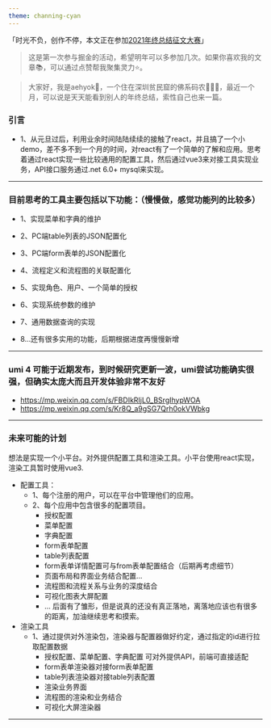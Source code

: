 ```yaml
---
theme: channing-cyan
---
```


「时光不负，创作不停，本文正在参加[2021年终总结征文大赛](https://juejin.cn/post/7034786723137585188/ "https://juejin.cn/post/7034786723137585188/")」

>这是第一次参与掘金的活动，希望明年可以多参加几次。如果你喜欢我的文章📚，可以通过点赞帮我聚集灵力⭐️。

> 大家好，我是aehyok🎋，一个住在深圳贫民窟的佛系码农🧚🏻‍♀️，最近一个月，可以说是天天能看到别人的年终总结，索性自己也来一篇。

### 引言
 - 1、从元旦过后，利用业余时间陆陆续续的接触了react，并且搞了一个小demo，差不多不到一个月的时间，对react有了一个简单的了解和应用。思考着通过react实现一些比较通用的配置工具，然后通过vue3来对接工具实现业务，API接口服务通过.net 6.0+ mysql来实现。
  -------------------
### 目前思考的工具主要包括以下功能：（慢慢做，感觉功能列的比较多）

  - 1、实现菜单和字典的维护

  - 2、PC端table列表的JSON配置化

  - 3、PC端form表单的JSON配置化

  - 4、流程定义和流程图的关联配置化

  - 5、实现角色、用户、一个简单的授权

  - 6、实现系统参数的维护

  - 7、通用数据查询的实现

  - 8...还有很多实用的功能，后期根据进度再慢慢新增

-------------------
### umi 4 可能于近期发布，到时候研究更新一波，umi尝试功能确实很强，但确实太庞大而且开发体验非常不友好

  - https://mp.weixin.qq.com/s/FBDIkRIjL0_BSrgIhypWOA
  - https://mp.weixin.qq.com/s/Kr8Q_a9gSG7Qrh0okVWbkg

-------------------
### 未来可能的计划

  想法是实现一个小平台。对外提供配置工具和渲染工具。小平台使用react实现，渲染工具暂时使用vue3.
  - 配置工具：
    - 1、每个注册的用户，可以在平台中管理他们的应用。
    - 2、每个应用中包含很多的配置项目。
      - 授权配置
      - 菜单配置
      - 字典配置
      - form表单配置
      - table列表配置
      - form表单详情配置可与from表单配置结合（后期再考虑细节）
      - 页面布局和界面业务结合配置...
      - 流程图和流程关系与业务的深度结合
      - 可视化图表大屏配置
      - ... 后面有了雏形，但是说真的还没有真正落地，离落地应该也有很多的距离，加油继续思考和摸索。
  - 渲染工具
    - 1、通过提供对外渲染包，渲染器与配置器做好约定，通过指定的id进行拉取配置数据
      - 授权配置、菜单配置、字典配置 可对外提供API，前端可直接适配
      - form表单渲染器对接form表单配置
      - table列表渲染器对接table列表配置
      - 渲染业务界面
      - 流程图的渲染和业务结合
      - 可视化大屏渲染器
-------------------
